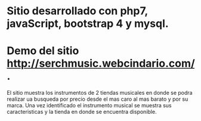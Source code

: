 # Sitio desarrollado con php7, javaScript, bootstrap 4 y mysql.

# Demo del sitio http://serchmusic.webcindario.com/.

El sitio muestra los instrumentos de 2 tiendas musicales en donde se podra realizar ua busqueda por precio desde el mas caro al mas barato y por su marca.
Una vez identificado el instrumento musical se muestra sus caracteristicas y la tienda en donde se encuentra disponible.

